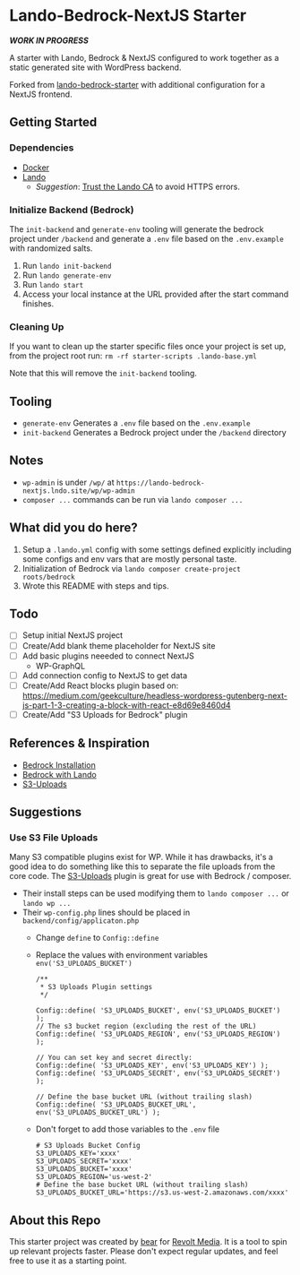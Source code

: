 # Lando-Bedrock-NextJS Starter

***WORK IN PROGRESS***

A starter with Lando, Bedrock & NextJS configured to work together as a static generated site with WordPress backend. 

Forked from [lando-bedrock-starter](https://github.com/revoltmedia/lando-bedrock-starter) with additional configuration for a NextJS frontend.

## Getting Started

### Dependencies

 * [Docker](https://docs.docker.com/get-docker/)
 * [Lando](https://docs.lando.dev/getting-started/)
   * _Suggestion_: [Trust the Lando CA](https://docs.lando.dev/core/v3/security.html#trusting-the-ca) to avoid HTTPS errors.

### Initialize Backend (Bedrock)

The `init-backend` and `generate-env` tooling will generate the bedrock project under `/backend` and generate a `.env` file based on the `.env.example` with randomized salts.

 1. Run `lando init-backend`
 2. Run `lando generate-env`
 3. Run `lando start`
 4. Access your local instance at the URL provided after the start command finishes.

### Cleaning Up

If you want to clean up the starter specific files once your project is set up, 
from the project root run: `rm -rf starter-scripts .lando-base.yml`

Note that this will remove the `init-backend` tooling.

## Tooling

 * `generate-env` Generates a `.env` file based on the `.env.example`
 * `init-backend` Generates a Bedrock project under the `/backend` directory


## Notes

  * `wp-admin` is under `/wp/` at `https://lando-bedrock-nextjs.lndo.site/wp/wp-admin`
  * `composer ...` commands can be run via `lando composer ...`

## What did you do here?

 1. Setup a `.lando.yml` config with some settings defined explicitly including some configs and env vars that are mostly personal taste.
 2. Initialization of Bedrock via `lando composer create-project roots/bedrock`
 3. Wrote this README with steps and tips.

## Todo

 - [ ] Setup initial NextJS project
 - [ ] Create/Add blank theme placeholder for NextJS site
 - [ ] Add basic plugins neeeded to connect NextJS
    * WP-GraphQL
 - [ ] Add connection config to NextJS to get data
 - [ ] Create/Add React blocks plugin based on:
        https://medium.com/geekculture/headless-wordpress-gutenberg-next-js-part-1-3-creating-a-block-with-react-e8d69e8460d4
 - [ ] Create/Add "S3 Uploads for Bedrock" plugin

## References & Inspiration

 * [Bedrock Installation](https://roots.io/bedrock/docs/installation/)
 * [Bedrock with Lando](https://roots.io/bedrock/docs/bedrock-with-lando/)
 * [S3-Uploads](https://github.com/humanmade/S3-Uploads)

## Suggestions

### Use S3 File Uploads

Many S3 compatible plugins exist for WP. While it has drawbacks, it's a good idea to do something like this to separate the file uploads from the core code. The [S3-Uploads](https://github.com/humanmade/S3-Uploads) plugin is great for use with Bedrock / composer.

  * Their install steps can be used modifying them to `lando composer ...` or `lando wp ...`
  * Their `wp-config.php` lines should be placed in `backend/config/applicaton.php`
    * Change `define` to `Config::define`
    * Replace the values with environment variables `env('S3_UPLOADS_BUCKET')` 
      ```
      /**
       * S3 Uploads Plugin settings
       */

      Config::define( 'S3_UPLOADS_BUCKET', env('S3_UPLOADS_BUCKET') );
      // The s3 bucket region (excluding the rest of the URL)
      Config::define( 'S3_UPLOADS_REGION', env('S3_UPLOADS_REGION') );

      // You can set key and secret directly:
      Config::define( 'S3_UPLOADS_KEY', env('S3_UPLOADS_KEY') );
      Config::define( 'S3_UPLOADS_SECRET', env('S3_UPLOADS_SECRET') );

      // Define the base bucket URL (without trailing slash)
      Config::define( 'S3_UPLOADS_BUCKET_URL', env('S3_UPLOADS_BUCKET_URL') );
      ```

    * Don't forget to add those variables to the `.env` file
      ```
      # S3 Uploads Bucket Config
      S3_UPLOADS_KEY='xxxx'
      S3_UPLOADS_SECRET='xxxx'
      S3_UPLOADS_BUCKET='xxxx'
      S3_UPLOADS_REGION='us-west-2'
      # Define the base bucket URL (without trailing slash)
      S3_UPLOADS_BUCKET_URL='https://s3.us-west-2.amazonaws.com/xxxx'
      ```


## About this Repo

This starter project was created by [bear](https://github.com/chaoticbear) for [Revolt Media](https://github.com/revoltmedia). It is a tool to spin up relevant projects faster. Please don't expect regular updates, and feel free to use it as a starting point.